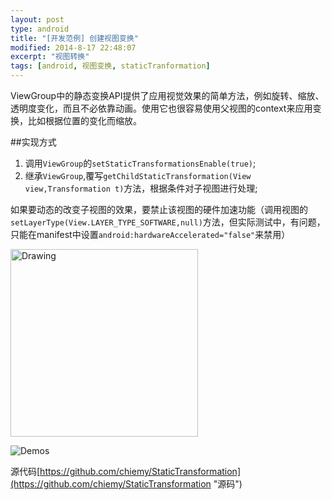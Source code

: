 ```yaml
---
layout: post
type: android
title: "[开发范例] 创建视图变换"
modified: 2014-8-17 22:48:07
excerpt: "视图转换"
tags: [android, 视图变换, staticTranformation]
---
```


ViewGroup中的静态变换API提供了应用视觉效果的简单方法，例如旋转、缩放、透明度变化，而且不必依靠动画。使用它也很容易使用父视图的context来应用变换，比如根据位置的变化而缩放。

##实现方式

1. 调用`ViewGroup`的`setStaticTransformationsEnable(true)`;
2. 继承`ViewGroup`,覆写`getChildStaticTransformation(View view,Transformation t)`方法，根据条件对子视图进行处理;

如果要动态的改变子视图的效果，要禁止该视图的硬件加速功能（调用视图的`setLayerType(View.LAYER_TYPE_SOFTWARE,null)`方法，但实际测试中，有问题，只能在manifest中设置`android:hardwareAccelerated="false"`来禁用）

<img src="/blog/images/device02.png" alt="Drawing" width="300" />

![Demos](/blog/images/device01.gif)

源代码[https://github.com/chiemy/StaticTransformation](https://github.com/chiemy/StaticTransformation "源码")
